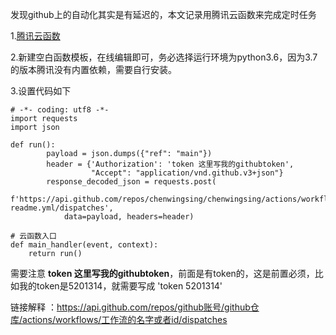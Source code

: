 发现github上的自动化其实是有延迟的，本文记录用腾讯云函数来完成定时任务

1.[腾讯云函数](https://console.cloud.tencent.com/scf/list)

2.新建空白函数模板，在线编辑即可，务必选择运行环境为python3.6，因为3.7的版本腾讯没有内置依赖，需要自行安装。

3.设置代码如下

```
# -*- coding: utf8 -*-
import requests
import json

def run():
        payload = json.dumps({"ref": "main"})
        header = {'Authorization': 'token 这里写我的githubtoken',
                  "Accept": "application/vnd.github.v3+json"}
        response_decoded_json = requests.post(
            f'https://api.github.com/repos/chenwingsing/chenwingsing/actions/workflows/social-readme.yml/dispatches',
            data=payload, headers=header)

# 云函数入口
def main_handler(event, context):
    return run()
```
需要注意 **token 这里写我的githubtoken**，前面是有token的，这是前置必须，比如我的token是5201314，就需要写成 'token 5201314'

链接解释 ：https://api.github.com/repos/github账号/github仓库/actions/workflows/工作流的名字或者id/dispatches
